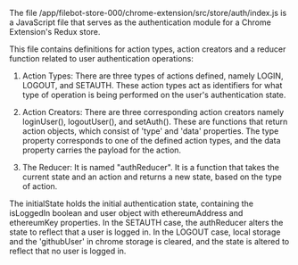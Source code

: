 The file /app/filebot-store-000/chrome-extension/src/store/auth/index.js is a JavaScript file that serves as the authentication module for a Chrome Extension's Redux store. 

This file contains definitions for action types, action creators and a reducer function related to user authentication operations:

1. Action Types: There are three types of actions defined, namely LOGIN, LOGOUT, and SETAUTH. These action types act as identifiers for what type of operation is being performed on the user's authentication state.

2. Action Creators: There are three corresponding action creators namely loginUser(), logoutUser(), and setAuth(). These are functions that return action objects, which consist of 'type' and 'data' properties. The type property corresponds to one of the defined action types, and the data property carries the payload for the action.

3. The Reducer: It is named "authReducer". It is a function that takes the current state and an action and returns a new state, based on the type of action. 

The initialState holds the initial authentication state, containing the isLoggedIn boolean and user object with ethereumAddress and ethereumKey properties. In the SETAUTH case, the authReducer alters the state to reflect that a user is logged in. In the LOGOUT case, local storage and the 'githubUser' in chrome storage is cleared, and the state is altered to reflect that no user is logged in.